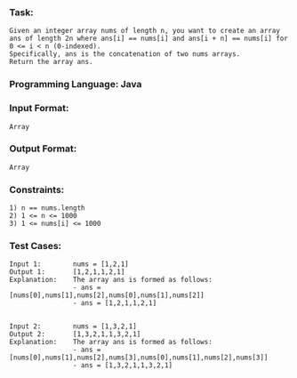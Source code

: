 ### Task: 
    Given an integer array nums of length n, you want to create an array ans of length 2n where ans[i] == nums[i] and ans[i + n] == nums[i] for 0 <= i < n (0-indexed).
    Specifically, ans is the concatenation of two nums arrays.
    Return the array ans.
        
### Programming Language: Java

### Input Format:  
    Array
    
### Output Format: 
    Array
    
### Constraints:
    1) n == nums.length
    2) 1 <= n <= 1000
    3) 1 <= nums[i] <= 1000

### Test Cases:
    Input 1:        nums = [1,2,1]
    Output 1:       [1,2,1,1,2,1]
    Explanation:    The array ans is formed as follows:
                    - ans = [nums[0],nums[1],nums[2],nums[0],nums[1],nums[2]]
                    - ans = [1,2,1,1,2,1]


    Input 2:        nums = [1,3,2,1]
    Output 2:       [1,3,2,1,1,3,2,1]
    Explanation:    The array ans is formed as follows:
                    - ans = [nums[0],nums[1],nums[2],nums[3],nums[0],nums[1],nums[2],nums[3]]
                    - ans = [1,3,2,1,1,3,2,1]
